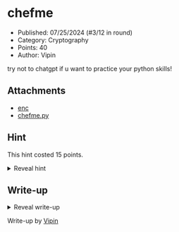# chefme

- Published: 07/25/2024 (#3/12 in round)
- Category: Cryptography
- Points: 40
- Author: Vipin

try not to chatgpt if u want to practice your python skills!

## Attachments

- [enc](enc)
- [chefme.py](chefme.py)

## Hint

This hint costed 15 points.

<details>
<summary>Reveal hint</summary>

Analyze how the challenge is encrypting the text, you can use CyberChef or Python to decrypt it.

ModMail if you need more assistance.

</details>

## Write-up

<details>
<summary>Reveal write-up</summary>

The text is encoded in a simple way. Flag > encode in UTF-8 (to bytes) > Base16 encode (Hex) > Xored with random number between 1-50 > Base85 encode > *enc*

Below is a simple solve script where the whole process is reversed.
```python
import base64
import binascii

flagenc = input("enter enc text: ") 

flag_bytes = flagenc.encode("utf-8") # To bytes
    
jeepers = base64.b85decode(flag_bytes) # Decoding from base85

for test in range(1, 50):
    nb = bytes([byte ^ test for byte in jeepers]) # Bruteforcing the key used to xor
    try:
        decoded = nb.decode("utf-8") # decode from bytes
        if decoded.isprintable(): # check if it is printable text or text that isn't broken
            new = binascii.unhexlify(decoded) # decodes from hex
        print(new, test) # print flag and xor key
    except UnicodeDecodeError and binascii.Error:
        continue
```

Flag: `csd{H0ly_j33p3Rs_W4T_15_H4pP3ning_726f756e6436}`

</details>

Write-up by [Vipin](https://vipin.xyz)